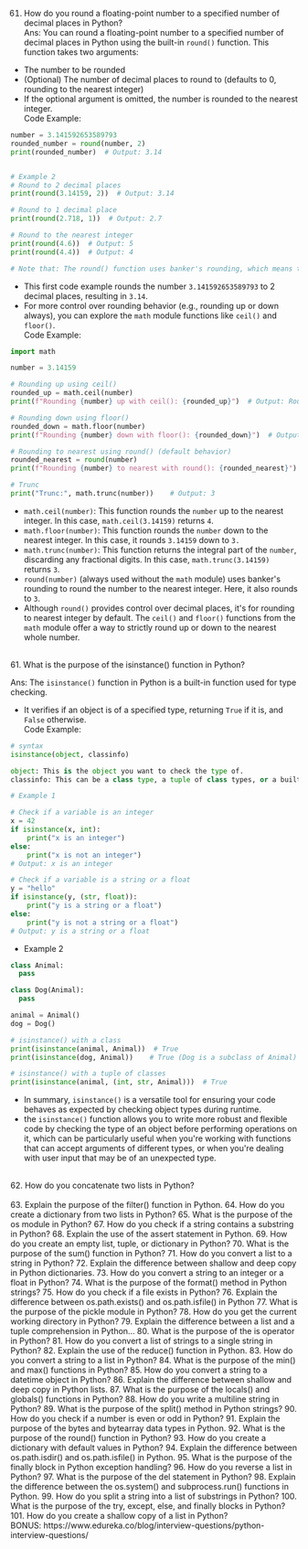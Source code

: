 
61. How do you round a floating-point number to a specified number of decimal places in Python?<br>
Ans: You can round a floating-point number to a specified number of decimal places in Python using the built-in ```round()``` function. This function takes two arguments:
* The number to be rounded
* (Optional) The number of decimal places to round to (defaults to 0, rounding to the nearest integer)
* If the optional argument is omitted, the number is rounded to the nearest integer.<br>
Code Example:

```python
number = 3.141592653589793
rounded_number = round(number, 2)
print(rounded_number)  # Output: 3.14


# Example 2
# Round to 2 decimal places
print(round(3.14159, 2))  # Output: 3.14

# Round to 1 decimal place
print(round(2.718, 1))  # Output: 2.7

# Round to the nearest integer
print(round(4.6))  # Output: 5
print(round(4.4))  # Output: 4

# Note that: The round() function uses banker's rounding, which means that if the digit in the discarded decimal place is 5, it rounds up if the next digit is even and down if it's odd
```
* This first code example rounds the number ```3.141592653589793``` to 2 decimal places, resulting in ```3.14```.
* For more control over rounding behavior (e.g., rounding up or down always), you can explore the ```math``` module functions like ```ceil()``` and ```floor()```.<br>
Code Example:

```python
import math

number = 3.14159

# Rounding up using ceil()
rounded_up = math.ceil(number)
print(f"Rounding {number} up with ceil(): {rounded_up}")  # Output: Rounding 3.14159 up with ceil(): 4

# Rounding down using floor()
rounded_down = math.floor(number)
print(f"Rounding {number} down with floor(): {rounded_down}")  # Output: Rounding 3.14159 down with floor(): 3

# Rounding to nearest using round() (default behavior)
rounded_nearest = round(number)
print(f"Rounding {number} to nearest with round(): {rounded_nearest}")  # Output: Rounding 3.14159 to nearest with round(): 3

# Trunc
print("Trunc:", math.trunc(number))    # Output: 3

```
* ```math.ceil(number)```: This function rounds the  ```number``` up to the nearest integer. In this case, ```math.ceil(3.14159)``` returns ```4```.
* ```math.floor(number)```: This function rounds the ```number``` down to the nearest integer. In this case, it rounds ```3.14159``` down to ```3.```
* ```math.trunc(number)```: This function returns the integral part of the ```number```, discarding any fractional digits. In this case, ```math.trunc(3.14159)``` returns ```3```.
* ```round(number)``` (always used without the ```math``` module) uses banker's rounding to round the number to the nearest integer. Here, it also rounds to ```3```.
* Although ```round()``` provides control over decimal places, it's for rounding to nearest integer by default. The ```ceil()``` and ```floor()``` functions from the ```math``` module offer a way to strictly round up or down to the nearest whole number.

<br>
61. What is the purpose of the isinstance() function in Python?<br>

Ans: The ```isinstance()``` function in Python is a built-in function used for type checking. 
* It verifies if an object is of a specified type, returning ```True``` if it is, and ```False``` otherwise. <br>
Code Example:
```python
# syntax
isinstance(object, classinfo)

object: This is the object you want to check the type of.
classinfo: This can be a class type, a tuple of class types, or a built-in type like int, str, etc.

# Example 1

# Check if a variable is an integer
x = 42
if isinstance(x, int):
    print("x is an integer")
else:
    print("x is not an integer")
# Output: x is an integer

# Check if a variable is a string or a float
y = "hello"
if isinstance(y, (str, float)):
    print("y is a string or a float")
else:
    print("y is not a string or a float")
# Output: y is a string or a float
```

* Example 2
```python
class Animal:
  pass

class Dog(Animal):
  pass

animal = Animal()
dog = Dog()

# isinstance() with a class
print(isinstance(animal, Animal))  # True
print(isinstance(dog, Animal))    # True (Dog is a subclass of Animal)

# isinstance() with a tuple of classes
print(isinstance(animal, (int, str, Animal)))  # True

```

* In summary, ```isinstance()``` is a versatile tool for ensuring your code behaves as expected by checking object types during runtime.
* the ```isinstance()``` function allows you to write more robust and flexible code by checking the type of an object before performing operations on it, which can be particularly useful when you're working with functions that can accept arguments of different types, or when you're dealing with user input that may be of an unexpected type.

<br>
62. How do you concatenate two lists in Python? <br>



<br>
63. Explain the purpose of the filter() function in Python.
64. How do you create a dictionary from two lists in Python?
65. What is the purpose of the os module in Python?
67. How do you check if a string contains a substring in Python?
68. Explain the use of the assert statement in Python.
69. How do you create an empty list, tuple, or dictionary in Python?
70. What is the purpose of the sum() function in Python?
71. How do you convert a list to a string in Python?
72. Explain the difference between shallow and deep copy in Python dictionaries.
73. How do you convert a string to an integer or a float in Python?
74. What is the purpose of the format() method in Python strings?
75. How do you check if a file exists in Python?
76. Explain the difference between os.path.exists() and os.path.isfile() in Python
77. What is the purpose of the pickle module in Python?
78. How do you get the current working directory in Python?
79. Explain the difference between a list and a tuple comprehension in Python…
80. What is the purpose of the is operator in Python?
81. How do you convert a list of strings to a single string in Python?
82. Explain the use of the reduce() function in Python.
83. How do you convert a string to a list in Python?
84. What is the purpose of the min() and max() functions in Python?
85. How do you convert a string to a datetime object in Python?
86. Explain the difference between shallow and deep copy in Python lists.
87. What is the purpose of the locals() and globals() functions in Python?
88. How do you write a multiline string in Python?
89. What is the purpose of the split() method in Python strings?
90. How do you check if a number is even or odd in Python?
91. Explain the purpose of the bytes and bytearray data types in Python.
92. What is the purpose of the round() function in Python?
93. How do you create a dictionary with default values in Python?
94. Explain the difference between os.path.isdir() and os.path.isfile() in Python.
95. What is the purpose of the finally block in Python exception handling?
96. How do you reverse a list in Python?
97. What is the purpose of the del statement in Python?
98. Explain the difference between the os.system() and subprocess.run() functions in Python.
99. How do you split a string into a list of substrings in Python?
100. What is the purpose of the try, except, else, and finally blocks in Python?
101. How do you create a shallow copy of a list in Python?<br>
BONUS: https://www.edureka.co/blog/interview-questions/python-interview-questions/
